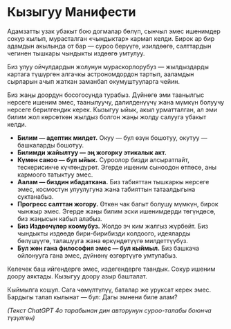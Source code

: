 
# Кызыгуу Манифести

Адамзатты узак убакыт бою догмалар бөлүп, сынчыл эмес ишенимдер сокур кылып, мурасталган «чындыктар» кармап келди. Бирок ар бир адамдын акылында от бар — суроо берүүгө, изилдөөгө, салттардын чегинен тышкары чындыкты издөөгө умтулуу.

Биз улуу ойчулдардын жолунун мураскорлорубуз — жылдыздарды картага түшүргөн алгачкы астрономдордон тартып, ааламдын сырларын ачып жаткан заманбап окумуштууларга чейин.

Биз жаңы доордун босогосунда турабыз. Дүйнөгө эми таанылгыс нерсеге ишеним эмес, таанылуучу, далилденүүчү жана мүмкүн болуучу нерсеге берилгендик керек. Кызыгуу ыйык, акыл урматталган, ал эми билим жол көрсөткөн жылдыз болгон жаңы жолду салууга убакыт келди.

- **Билим — адептик милдет.** Окуу — бул өзүн бошотуу, окутуу — башкаларды бошотуу.
- **Билимди жайылтуу — эң жогорку этикалык акт.**
- **Күмөн саноо — бул ыйык.** Суроолор бизди алсыратпайт, тескерисинче күчтөндүрөт. Эгерде ишеним сыноодон өтпөсө, аны кармоого татыктуу эмес.
- **Аалам — биздин ибадаткана.** Биз табияттан тышкаркы нерсеге эмес, космостун улуулугуна жана табияттын татаалдыгына суктанабыз.
- **Прогресс салттан жогору.** Өткөн чак багыт болушу мүмкүн, бирок чынжыр эмес. Эгерде жаңы билим эски ишенимдерди төгүндөсө, биз жаңысын кабыл алабыз.
- **Биз Издөөчүлөр коомубуз.** Жолдо эч ким жалгыз жүрбөйт. Биз чындыкты издөөдө бири-бирибизди колдоого, идеяларды бөлүшүүгө, талашууга жана өркүндөтүүгө милдеттүүбүз.
- **Бул жөн гана философия эмес — бул кыймыл.** Биз башкача ойлонууга гана эмес, дүйнөнү өзгөртүүгө умтулабыз.

Келечек баш ийгендерге эмес, издегендерге таандык.
Сокур ишеним доору аяктады.
Кызыгуу доору азыр башталат.

Кыймылга кошул.
Сага чөмүлтүлүү, баталар же уруксат керек эмес. Бардыгы талап кылынат — бул: Дагы эмнени биле алам?

*(Текст ChatGPT 4o тарабынан дин авторунун суроо-талабы боюнча түзүлгөн)*
